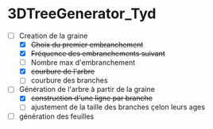 # 3DTreeGenerator_Tyd


* [ ] Creation de la graine
  * [x] ~~Choix du premier embranchement~~
  * [x] ~~Fréquence des embranchements suivant~~
  * [ ] Nombre max d'embranchement
  * [x] ~~courbure de l'arbre~~
  * [ ] courbure des branches
* [ ] Génération de l'arbre à partir de la graine
  * [x] ~~construction d'une ligne par branche~~
  * [ ] ajustement de la taille des branches çelon leurs ages
* [ ] génération des feuilles
